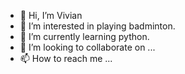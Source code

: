 - 👋 Hi, I’m Vivian
- 👀 I’m interested in playing badminton.
- 🌱 I’m currently learning python.
- 💞️ I’m looking to collaborate on ...
- 📫 How to reach me ...

<!---
VVLFFF/VVLFFF is a ✨ special ✨ repository because its `README.md` (this file) appears on your GitHub profile.
You can click the Preview link to take a look at your changes.
--->
